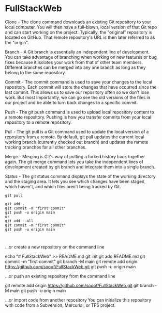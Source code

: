 # FullStackWeb



Clone - The clone command downloads an existing Git repository to your local computer. You will then have a full-blown, local version of that Git repo and can start working on the project. Typically, the "original" repository is located on GitHub. That remote repository's URL is then later referred to as the "origin".

Branch - A Git branch is essentially an independent line of development. You can take advantage of branching when working on new features or bug fixes because it isolates your work from that of other team members. Different branches can be merged into any one branch as long as they belong to the same repository.

Commit - The commit command is used to save your changes to the local repository. Each commit will store the changes that have occurred since the last commit. This allows us to save our repository often so we don't lose work. But most importantly, we can go see the old versions of the files in our project and be able to turn back changes to a specific commit.

Push - The git push command is used to upload local repository content to a remote repository. Pushing is how you transfer commits from your local repository to a remote repository.

Pull - The git pull is a Git command used to update the local version of a repository from a remote. By default, git pull updates the current local working branch (currently checked out branch) and updates the remote tracking branches for all other branches.

Merge - Merging is Git's way of putting a forked history back together again. The git merge command lets you take the independent lines of development created by git branch and integrate them into a single branch.

Status - The git status command displays the state of the working directory and the staging area. It lets you see which changes have been staged, which haven't, and which files aren't being tracked by Git.



```
git pull

git add .
git commit -m "first commit"
git push -u origin main
or
git add --all
git commit -m "first commit"
git push -u origin main



```
…or create a new repository on the command line

echo "# FullStackWeb" >> README.md
git init
git add README.md
git commit -m "first commit"
git branch -M main
git remote add origin https://github.com/sooof/FullStackWeb.git
git push -u origin main


…or push an existing repository from the command line

git remote add origin https://github.com/sooof/FullStackWeb.git
git branch -M main
git push -u origin main

…or import code from another repository
You can initialize this repository with code from a Subversion, Mercurial, or TFS project.
